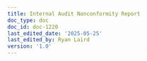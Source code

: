 ```yaml
---
title: Internal Audit Nonconformity Report
doc_type: doc
doc_id: doc-1220
last_edited_date: '2025-05-25'
last_edited_by: Ryan Laird
version: '1.0'
---
```




